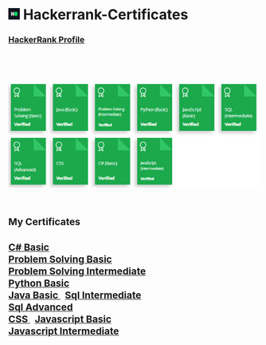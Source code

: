 <h1> <img src="assets/Certificates/800px-HackerRank_Icon-1000px.png" width=23px height=23px> Hackerrank-Certificates</h1>
<h3> <a href="https://www.hackerrank.com/tambolisaklait20?hr_r=1">HackerRank Profile<a> <h3><br><br>
<img src="assets/Certificates/overall.png"> <br><br>

<h3>My Certificates <h3>
  <a href="assets/Certificates/C hash BASIC.png">C# Basic</a> <br>
  <a href="assets/Certificates/problem solving basic.png">Problem Solving Basic </a><br>
  <a href="assets/Certificates/problem solving basic intermediate.png">Problem Solving Intermediate </a> <br>
  <a href="assets/Certificates/Python basic.png">Python Basic </a> <br>
  <a href="assets/Certificates/JAVA BASIC.png">Java Basic </a> &nbsp
  <a href="assets/Certificates/sql intermediate.png">Sql Intermediate </a> <br>
  <a href="assets/Certificates/SQL ADVANCED.png">Sql Advanced  </a> <br>
  <a href="assets/Certificates/CSS.png">CSS </a> &nbsp
  <a href="assets/Certificates/Javascript Basic.png">Javascript Basic </a> <br>
  <a href="assets/Certificates/Javascript Intermediate.png">Javascript Intermediate </a> <br>
